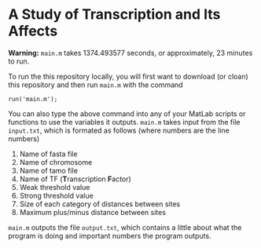 # A Study of Transcription and Its Affects

**Warning:** `main.m` takes 1374.493577 seconds, or approximately, 23 minutes to run.

To run the this repository locally, you will first want to download (or cloan) this repository and then run `main.m` with the command

```
run('main.m');
```

You can also type the above command into any of your MatLab scripts or functions to use the variables it outputs. `main.m` takes input from the file `input.txt`, which is formated as follows (where numbers are the line numbers)

1. Name of fasta file
2. Name of chromosome
3. Name of tamo file
4. Name of TF (**T**ranscription **F**actor)
5. Weak threshold value
6. Strong threshold value
7. Size of each category of distances between sites
8. Maximum plus/minus distance between sites

`main.m` outputs the file `output.txt`, which contains a little about what the program is doing and important numbers the program outputs.